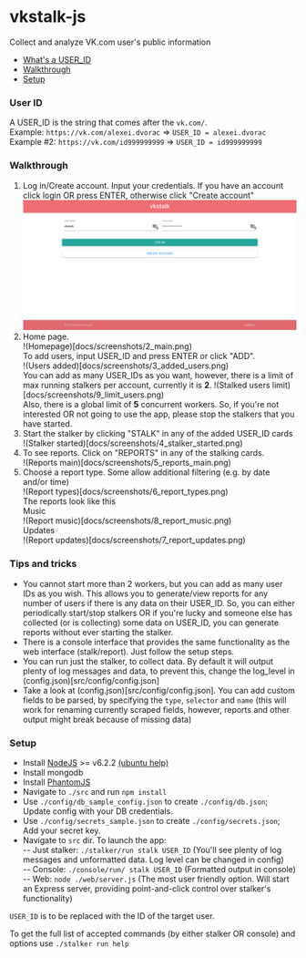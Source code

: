 # vkstalk-js
Collect and analyze VK.com user's public information  

- [What's a USER_ID](#user-id)
- [Walkthrough](#walkthrough)
- [Setup](#setup)


### User ID  
A USER\_ID is the string that comes after the `vk.com/`.  
Example: `https://vk.com/alexei.dvorac` => `USER_ID = alexei.dvorac`  
Example #2: `https://vk.com/id999999999` => `USER_ID = id999999999`

### Walkthrough  
1. Log in/Create account. Input your credentials. If you have an account click login OR press ENTER, otherwise click "Create account"  
![Log in/Create account](docs/screenshots/1_login.png)  
2. Home page.  
!(Homepage)[docs/screenshots/2_main.png)  
To add users, input USER\_ID and press ENTER or click "ADD".  
!(Users added)[docs/screenshots/3_added_users.png)  
You can add as many USER_IDs as you want, however, there is a limit of max running stalkers per account, currently it is **2**.
!(Stalked users limit)[docs/screenshots/9_limit_users.png)  
Also, there is a global limit of **5** concurrent workers. So, if you're not interested OR not going to use the app, please stop the stalkers that you have started.  
3. Start the stalker by clicking "STALK" in any of the added USER\_ID cards  
!(Stalker started)[docs/screenshots/4_stalker_started.png)  
4. To see reports. Click on "REPORTS" in any of the stalking cards.  
!(Reports main)[docs/screenshots/5_reports_main.png)  
5. Choose a report type. Some allow additional filtering (e.g. by date and/or time)  
!(Report types)[docs/screenshots/6_report_types.png)  
The reports look like this  
Music  
!(Report music)[docs/screenshots/8_report_music.png)  
Updates  
!(Report updates)[docs/screenshots/7_report_updates.png)  


### Tips and tricks  
- You cannot start more than 2 workers, but you can add as many user IDs as you wish. This allows you to generate/view reports for any number of users if there is any data on their USER\_ID. So, you can either periodically start/stop stalkers OR if you're lucky and someone else has collected (or is collecting) some data on USER\_ID, you can generate reports without ever starting the stalker.  
- There is a console interface that provides the same functionality as the web interface (stalk/report). Just follow the setup steps.
- You can run just the stalker, to collect data. By default it will output plenty of log messages and data, to prevent this, change the log_level in (config.json)[src/config/config.json]
- Take a look at (config.json)[src/config/config.json]. You can add custom fields to be parsed, by specifying the `type`, `selector` and `name` (this will work for renaming currently scraped fields, however, reports and other output might break because of missing data)

### Setup

- Install [NodeJS](https://nodejs.org/en/) >= v6.2.2 [(ubuntu help)](http://stackoverflow.com/questions/20031849/how-can-i-find-my-node-js-files-in-linux-usr-bin-node-is-not-working/32740546#32740546)  
- Install mongodb  
- Install [PhantomJS](http://phantomjs.org/)  
- Navigate to `./src` and run `npm install`  
- Use `./config/db_sample_config.json` to create `./config/db.json`; Update config with your DB credentials.
- Use `./config/secrets_sample.json` to create `./config/secrets.json`; Add your secret key.
- Navigate to `src` dir. To launch the app:  
    -- Just stalker: `./stalker/run stalk USER_ID` (You'll see plenty of log messages and unformatted data. Log level can be changed in config)  
    -- Console: `./console/run/ stalk USER_ID` (Formatted output in console)  
    -- Web: `node ./web/server.js` (The most user friendly option. Will start an Express server, providing point-and-click control over stalker's functionality)  

`USER_ID` is to be replaced with the ID of the target user.  


To get the full list of accepted commands (by either stalker OR console) and options use `./stalker run help`
